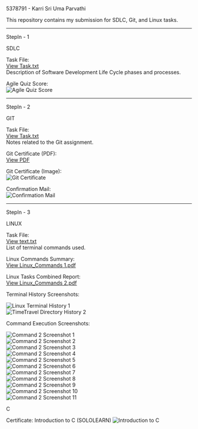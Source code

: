 5378791 - Karri Sri Uma Parvathi

This repository contains my submission for SDLC, Git, and Linux tasks.

---

StepIn - 1

SDLC

Task File:  
[View Task.txt](./SDLC/Task.txt)  
Description of Software Development Life Cycle phases and processes.

Agile Quiz Score:  
![Agile Quiz Score](./SDLC/Agile%20Quiz%20Score%20.png)

---

StepIn - 2

GIT

Task File:  
[View Task.txt](./GIT/Task.txt)  
Notes related to the Git assignment.

Git Certificate (PDF):  
[View PDF](./GIT/Simpllearn%20Git%20Certificate.pdf)

Git Certificate (Image):  
![Git Certificate](./GIT/Simpllearn%20Git%20Certificate.png)

Confirmation Mail:  
![Confirmation Mail](./GIT/conformation%20mail%20.png)

---

StepIn - 3

LINUX

Task File:  
[View text.txt](./Linux/text.txt)  
List of terminal commands used.

Linux Commands Summary:  
[View Linux_Commands 1.pdf](./Linux/Linux_Commands.pdf)

Linux Tasks Combined Report:  
[View Linux_Commands 2.pdf](./Linux/Linux_Commands_2.pdf)

Terminal History Screenshots:

![Linux Terminal History 1](./Linux/linux%20terminal%20history%201.png)  
![TimeTravel Directory History 2](./Linux/Timetravel%20DATE%20history%202.png)

Command Execution Screenshots:

![Command 2 Screenshot 1](./Linux/Command%202%20screen%20short%201.png)  
![Command 2 Screenshot 2](./Linux/Command%202%20screen%20short%202.png)  
![Command 2 Screenshot 3](./Linux/Command%202%20screen%20short%203.png)  
![Command 2 Screenshot 4](./Linux/Command%202%20screen%20short%204.png)  
![Command 2 Screenshot 5](./Linux/Command%202%20screen%20short%205.png)  
![Command 2 Screenshot 6](./Linux/Command%202%20screen%20short%206.png)  
![Command 2 Screenshot 7](./Linux/Command%202%20screen%20short%207.png)  
![Command 2 Screenshot 8](./Linux/Command%202%20screen%20short%208.png)  
![Command 2 Screenshot 9](./Linux/Command%202%20screen%20short%209.png)  
![Command 2 Screenshot 10](./Linux/Command%202%20screen%20short%2010.png)  
![Command 2 Screenshot 11](./Linux/Command%202%20screen%20short%2011.png)



C

Certificate: Introduction to C (SOLOLEARN)
![Introduction to C](./C/Sololearn%20Introduction%20of%20C.jpg)

